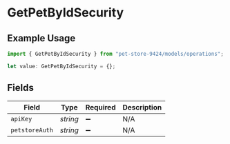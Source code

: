 # GetPetByIdSecurity

## Example Usage

```typescript
import { GetPetByIdSecurity } from "pet-store-9424/models/operations";

let value: GetPetByIdSecurity = {};
```

## Fields

| Field              | Type               | Required           | Description        |
| ------------------ | ------------------ | ------------------ | ------------------ |
| `apiKey`           | *string*           | :heavy_minus_sign: | N/A                |
| `petstoreAuth`     | *string*           | :heavy_minus_sign: | N/A                |